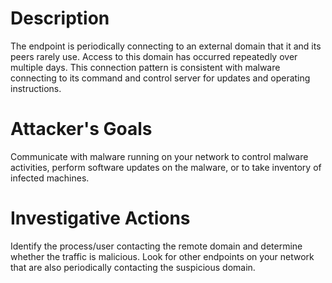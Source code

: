 # Description
The endpoint is periodically connecting to an external domain that it and its peers rarely use. Access to this domain has occurred repeatedly over multiple days. This connection pattern is consistent with malware connecting to its command and control server for updates and operating instructions.
# Attacker's Goals
Communicate with malware running on your network to control malware activities, perform software updates on the malware, or to take inventory of infected machines.
# Investigative Actions
Identify the process/user contacting the remote domain and determine whether the traffic is malicious.
Look for other endpoints on your network that are also periodically contacting the suspicious domain.

